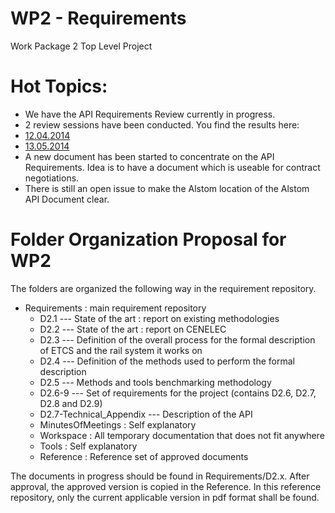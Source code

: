 WP2 - Requirements
==================
Work Package 2 Top Level Project

Hot Topics:
===========
* We have the API Requirements Review currently in progress.  
* 2 review sessions have been conducted. You find the results here:
 * [12.04.2014](https://github.com/openETCS/requirements/tree/master/D2.7-Technical_Appendix/2014-04-12-Munich-Meeting)
 * [13.05.2014](https://github.com/openETCS/requirements/tree/master/D2.7-Technical_Appendix/2014-05-13-Munich-Meeting)
* A new document has been started to concentrate on the API Requirements. Idea is to have a document which is useable for contract negotiations.
* There is still an open issue to make the Alstom location of the Alstom API Document clear.

Folder Organization Proposal for WP2
====================================
The folders are organized the following way in the requirement repository.

* Requirements : main requirement repository
    * D2.1 --- State of the art : report on existing methodologies 
    * D2.2 --- State of the art : report on CENELEC 
    * D2.3 --- Definition of the overall process for the formal description of ETCS and the rail system it works on
    * D2.4 --- Definition of the methods used to perform the formal description
    * D2.5 --- Methods and tools benchmarking methodology
    * D2.6-9 --- Set of requirements for the project (contains D2.6, D2.7, D2.8 and D2.9)
    * D2.7-Technical_Appendix --- Description of the API
    * MinutesOfMeetings : Self explanatory
    * Workspace : All temporary documentation that does not fit anywhere
    * Tools : Self explanatory
    * Reference : Reference set of approved documents


The documents in progress should be found in Requirements/D2.x. After approval, the approved version is copied in the
Reference. In this reference repository, only the current applicable version in pdf format shall be found.

